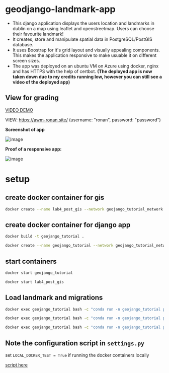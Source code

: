 # geodjango-landmark-app

- This django application displays the users location and landmarks in dublin on a map using leaflet and openstreetmap. Users can choose their favourite landmark!
- It creates, store and manipulate spatial data in PostgreSQL/PostGIS database.
- It uses Boostrap for it's grid layout and visually appealing components. This makes the application responsive to make usuable it on different screen sizes.
- The app was deployed on an ubuntu VM on Azure using docker, nginx and has HTTPS with the help of certbot. **(The deployed app is now taken down due to my credits running low, however you can still see a video of the deployed app)**

## View for grading
[VIDEO DEMO](https://tudublin-my.sharepoint.com/:v:/g/personal/c20391216_mytudublin_ie/Ef1k1o9EXYpMu0z3iQOhJlUBXnkwfNnOBAUU1ZZglN5azQ?nav=eyJyZWZlcnJhbEluZm8iOnsicmVmZXJyYWxBcHAiOiJTdHJlYW1XZWJBcHAiLCJyZWZlcnJhbFZpZXciOiJTaGFyZURpYWxvZyIsInJlZmVycmFsQXBwUGxhdGZvcm0iOiJXZWIiLCJyZWZlcnJhbE1vZGUiOiJ2aWV3In19&e=2pSMQx)

VIEW: https://awm-ronan.site/ (username: "ronan", password: "password")

**Screenshot of app**

![image](https://github.com/ronan-s1/geojango_tutorial/assets/85257187/3540fe56-4e31-4e3a-b926-fcd92c61796a)


**Proof of a responsive app:**

![image](https://github.com/ronan-s1/geojango_tutorial/assets/85257187/2853f71d-97c5-416a-9b2e-6af7029d6020)

# setup

## create docker container for gis
```bash
docker create --name lab4_post_gis --network geojango_tutorial_network --network-alias lab4_post_gis -e POSTGRES_USER=docker -e POSTGRES_PASS=docker -t -p 25432:5432 -v name_of_volume:/var/lib/postgresql kartoza/postgis
```

## create docker container for django app
```bash
docker build -t geojango_tutorial .
```

```bash
docker create --name geojango_tutorial --network geojango_tutorial_network --network-alias geojango_tutorial -t -p 8001:8001 geojango_tutorial
```

## start containers
```bash
docker start geojango_tutorial
```

```bash
docker start lab4_post_gis
```

## Load landmark and migrations
```bash
docker exec geojango_tutorial bash -c "conda run -n geojango_tutorial python manage.py makemigrations"
```
```bash
docker exec geojango_tutorial bash -c "conda run -n geojango_tutorial python manage.py migrate"
```
```bash
docker exec geojango_tutorial bash -c "conda run -n geojango_tutorial python manage.py import_landmarks"
```

## Note the configuration script in `settings.py`

set `LOCAL_DOCKER_TEST = True` if running the docker containers locally

[script here](https://github.com/ronan-s1/geojango_tutorial/blob/main/geojango_tutorial/settings.py#L100C1-L129C1)
